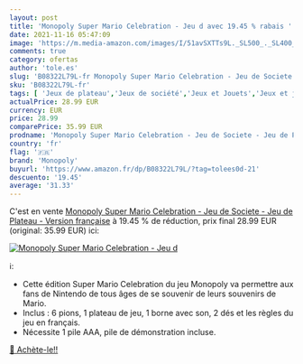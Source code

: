 ```yaml
---
layout: post
title: 'Monopoly Super Mario Celebration - Jeu d avec 19.45 % rabais '
date: 2021-11-16 05:47:09
image: 'https://m.media-amazon.com/images/I/51avSXTTs9L._SL500_._SL400_.jpg'
comments: true
category: ofertas
author: 'tole.es'
slug: 'B08322L79L-fr Monopoly Super Mario Celebration - Jeu de Societe - Jeu de...'
sku: 'B08322L79L-fr'
tags: [ 'Jeux de plateau','Jeux de société','Jeux et Jouets','Jeux et jouets','monopoly', ]
actualPrice: 28.99 EUR
currency: EUR
price: 28.99
comparePrice: 35.99 EUR
prodname: 'Monopoly Super Mario Celebration - Jeu de Societe - Jeu de Plateau - Version française'
country: 'fr'
flag: '🇫🇷'
brand: 'Monopoly'
buyurl: 'https://www.amazon.fr/dp/B08322L79L/?tag=tolees0d-21'
descuento: '19.45'
average: '31.33'
---
```


C'est en vente [Monopoly Super Mario Celebration - Jeu de Societe - Jeu de Plateau - Version française](https://www.amazon.fr/dp/B08322L79L/?tag=tolees0d-21)  à  19.45 % de réduction, prix final  28.99 EUR (original: 35.99 EUR) ici:

[![Monopoly Super Mario Celebration - Jeu d](https://m.media-amazon.com/images/I/51avSXTTs9L._SL500_._SL400_.jpg)](https://www.amazon.fr/dp/B08322L79L/?tag=tolees0d-21)

ℹ️:

- Cette édition Super Mario Celebration du jeu Monopoly va permettre aux fans de Nintendo de tous âges de se souvenir de leurs souvenirs de Mario.
- Inclus : 6 pions, 1 plateau de jeu, 1 borne avec son, 2 dés et les règles du jeu en français.
- Nécessite 1 pile AAA, pile de démonstration incluse.

[🛒 Achète-le!!](https://www.amazon.fr/dp/B08322L79L/?tag=tolees0d-21)
